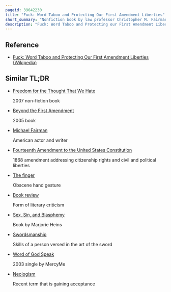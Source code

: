 ```yaml
---
pageid: 39642230
title: "Fuck: Word Taboo and Protecting Our First Amendment Liberties"
short_summary: "Nonfiction book by law professor Christopher M. Fairman"
description: "Fuck: Word Taboo and Protecting our First Amendment Liberties is a Nonfiction Book by Law Professor Christopher M. Fairman about Freedom of Speech, the First Amendment to the United States Constitution, Censorship, and Use of the Word Fuck in Society. The Book was first published by Sphinx in 2009 as a Follow-Up to the Author's Article Fuck published in 2007 in the Cardozo Law Review. It cites Studies from Academics in social Science, Psychoanalysis, and Linguistics. Fairman establishes that most current Usages of the Word have Connotations distinct from its Meaning of sexual Intercourse. The Book discusses the Attempts of Conservatives in the united States to censor the Word from common Parlance. The Author says that its Use is unclear because of contradictory Court Decisions. Fairman argues that once Citizens allow the Government to limit the Use of specific Words this will infringe upon the Freedom of Thought."
---
```


## Reference

- [Fuck: Word Taboo and Protecting Our First Amendment Liberties (Wikipedia)](https://en.wikipedia.org/?curid=39642230)

## Similar TL;DR

- [Freedom for the Thought That We Hate](/tldr/en/freedom-for-the-thought-that-we-hate)

  2007 non-fiction book

- [Beyond the First Amendment](/tldr/en/beyond-the-first-amendment)

  2005 book

- [Michael Fairman](/tldr/en/michael-fairman)

  American actor and writer

- [Fourteenth Amendment to the United States Constitution](/tldr/en/fourteenth-amendment-to-the-united-states-constitution)

  1868 amendment addressing citizenship rights and civil and political liberties

- [The finger](/tldr/en/the-finger)

  Obscene hand gesture

- [Book review](/tldr/en/book-review)

  Form of literary criticism

- [Sex, Sin, and Blasphemy](/tldr/en/sex-sin-and-blasphemy)

  Book by Marjorie Heins

- [Swordsmanship](/tldr/en/swordsmanship)

  Skills of a person versed in the art of the sword

- [Word of God Speak](/tldr/en/word-of-god-speak)

  2003 single by MercyMe

- [Neologism](/tldr/en/neologism)

  Recent term that is gaining acceptance
